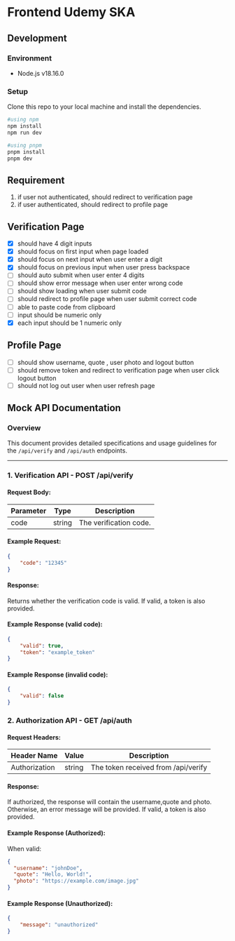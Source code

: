 # Frontend Udemy SKA 

## Development
### Environment
- Node.js v18.16.0
### Setup
Clone this repo to your local machine and install the dependencies.

```bash
#using npm
npm install
npm run dev
```
```bash
#using pnpm
pnpm install
pnpm dev
```


## Requirement
1. if user not authenticated, should redirect to verification page
2. if user authenticated, should redirect to profile page

## Verification Page
- [x] should have 4 digit inputs
- [x] should focus on first input when page loaded
- [x] should focus on next input when user enter a digit 
- [x] should focus on previous input when user press backspace
- [ ] should auto submit when user enter 4 digits
- [ ] should show error message when user enter wrong code
- [ ] should show loading when user submit code
- [ ] should redirect to profile page when user submit correct code
- [ ] able to paste code from clipboard
- [ ] input should be numeric only
- [x] each input should be 1 numeric only

## Profile Page
- [ ] should show username, quote , user photo and logout button
- [ ] should remove token and redirect to verification page when user click logout button
- [ ] should not log out user when user refresh page

## Mock API Documentation

### Overview
This document provides detailed specifications and usage guidelines for the `/api/verify` and `/api/auth` endpoints.

---

### 1. Verification API - POST /api/verify

#### Request Body:

| Parameter | Type   | Description              |
|-----------|--------|--------------------------|
| code      | string | The verification code.   |

#### Example Request:

```json
{
    "code": "12345"
}
```

#### Response:
Returns whether the verification code is valid. If valid, a token is also provided.

#### Example Response (valid code):
```json
{
    "valid": true,
    "token": "example_token"
}
```
#### Example Response (invalid code):
```json
{
    "valid": false
}
```

### 2. Authorization API - GET /api/auth

#### Request Headers:

| Header Name   | Value  | Description                         |
|---------------|--------|-------------------------------------|
| Authorization | string | The token received from /api/verify |

#### Response:
If authorized, the response will contain the username,quote and photo. Otherwise, an error message will be provided.
If valid, a token is also provided.

#### Example Response (Authorized):
When valid:
```json
{
  "username": "johnDoe",
  "quote": "Hello, World!",
  "photo": "https://example.com/image.jpg"
}
```
#### Example Response (Unauthorized):
```json
{
    "message": "unauthorized"
}
```
